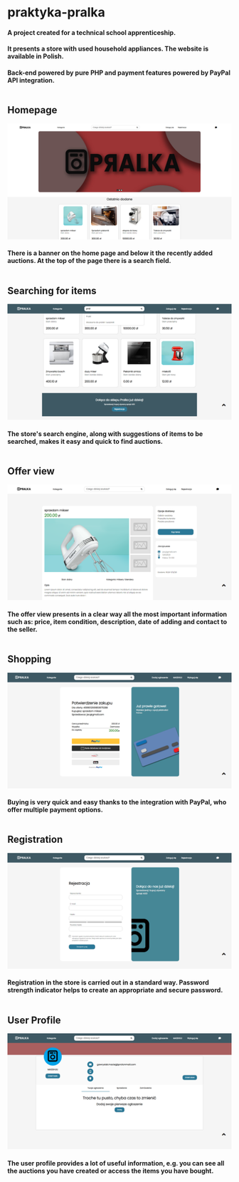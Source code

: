 # praktyka-pralka

#### A project created for a technical school apprenticeship.
#### It presents a store with used household appliances. The website is available in Polish.
#### Back-end powered by pure PHP and payment features powered by PayPal API integration.<br /><br />

## Homepage
![Homepage](https://github.com/MASSHUU12/praktyka-pralka/blob/master/readmeFiles/readme-main.png)
<br />
#### There is a banner on the home page and below it the recently added auctions. At the top of the page there is a search field.<br /><br />

## Searching for items
![Search engine](https://github.com/MASSHUU12/praktyka-pralka/blob/master/readmeFiles/readme-search.png)
<br />
#### The store's search engine, along with suggestions of items to be searched, makes it easy and quick to find auctions.<br /><br />

## Offer view
![Offer view](https://github.com/MASSHUU12/praktyka-pralka/blob/master/readmeFiles/readme-offer.png)
<br />
#### The offer view presents in a clear way all the most important information such as: price, item condition, description, date of adding and contact to the seller.<br /><br />

## Shopping
![Buy](https://github.com/MASSHUU12/praktyka-pralka/blob/master/readmeFiles/readme-buy.png)
<br />
#### Buying is very quick and easy thanks to the integration with PayPal, who offer multiple payment options.<br /><br />

## Registration
![Registration](https://github.com/MASSHUU12/praktyka-pralka/blob/master/readmeFiles/readme-registration.png)
<br />
#### Registration in the store is carried out in a standard way. Password strength indicator helps to create an appropriate and secure password.<br /><br />

## User Profile
![User profile](https://github.com/MASSHUU12/praktyka-pralka/blob/master/readmeFiles/readme-profile.png)
<br />
#### The user profile provides a lot of useful information, e.g. you can see all the auctions you have created or access the items you have bought.<br /><br />
